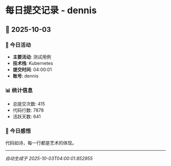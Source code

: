 # 每日提交记录 - dennis

## 📅 2025-10-03

### 🎯 今日活动
- **主要活动**: 测试用例
- **技术栈**: Kubernetes
- **提交时间**: 04:00:01
- **账号**: dennis

### 📊 统计信息
- 总提交次数: 415
- 代码行数: 7878
- 活跃天数: 641

### 💭 今日感悟
代码如诗，每一行都是艺术的体现。

---
*自动生成于 2025-10-03T04:00:01.852955*
